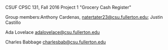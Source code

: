 CSUF CPSC 131, Fall 2016
Project 1
"Grocery Cash Register"

Group members:Anthony Cardenas, natertater23@csu.fullerton.edu; Justin Castillo

Ada Lovelace adalovelace@csu.fullerton.edu

Charles Babbage charlesbab@csu.fullerton.edu
